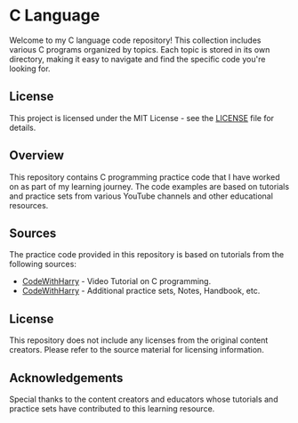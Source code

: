 # C Language
Welcome to my C language code repository! This collection includes various C programs organized by topics. Each topic is stored in its own directory, making it easy to navigate and find the specific code you're looking for.

## License

This project is licensed under the MIT License - see the [LICENSE](LICENSE) file for details.

## Overview

This repository contains C programming practice code that I have worked on as part of my learning journey. The code examples are based on tutorials and practice sets from various YouTube channels and other educational resources.

## Sources

The practice code provided in this repository is based on tutorials from the following sources:

- [CodeWithHarry](https://www.youtube.com/watch?v=aZb0iu4uGwA) - Video Tutorial on C programming.
- [CodeWithHarry](https://www.codewithharry.com/notes/) - Additional practice sets, Notes, Handbook, etc.

## License

This repository does not include any licenses from the original content creators. Please refer to the source material for licensing information.

## Acknowledgements

Special thanks to the content creators and educators whose tutorials and practice sets have contributed to this learning resource.


